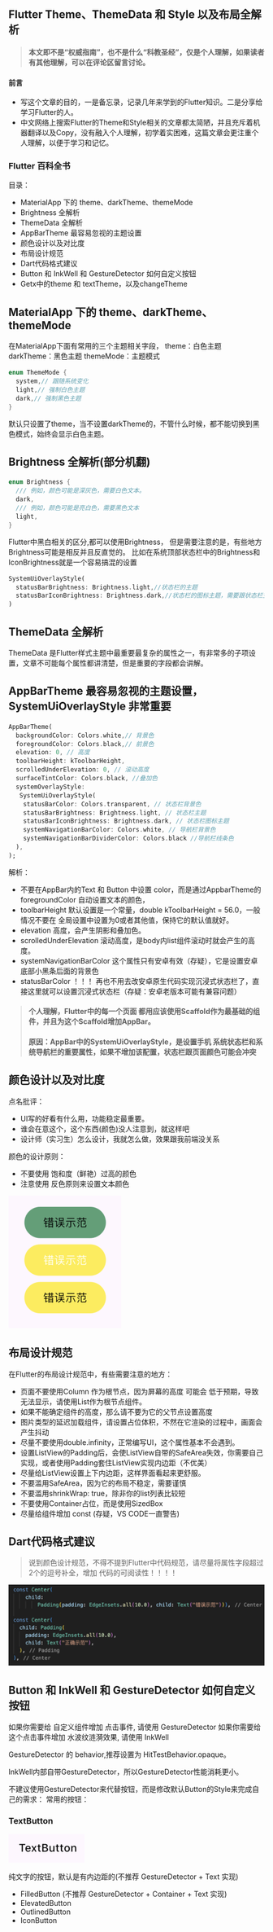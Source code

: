 ## Flutter Theme、ThemeData 和 Style 以及布局全解析

> ####  本文即不是“权威指南”，也不是什么“科教圣经”，仅是个人理解，如果读者有其他理解，可以在评论区留言讨论。

#### 前言

- 写这个文章的目的，一是备忘录，记录几年来学到的Flutter知识。二是分享给学习Flutter的人。
- 中文网络上搜索Flutter的Theme和Style相关的文章都太简陋，并且充斥着机器翻译以及Copy，没有融入个人理解，初学着实困难，这篇文章会更注重个人理解，以便于学习和记忆。


### Flutter 百科全书

目录：

* MaterialApp 下的 theme、darkTheme、themeMode
* Brightness 全解析
* ThemeData 全解析
* AppBarTheme 最容易忽视的主题设置
* 颜色设计以及对比度
* 布局设计规范
* Dart代码格式建议
* Button 和 InkWell 和 GestureDetector 如何自定义按钮
* Getx中的theme 和 textTheme，以及changeTheme


## MaterialApp 下的 theme、darkTheme、themeMode
在MaterialApp下面有常用的三个主题相关字段，
theme：白色主题
darkTheme：黑色主题
themeMode：主题模式
```DART
enum ThemeMode {
  system,// 跟随系统变化
  light,// 强制白色主题
  dark,// 强制黑色主题
}
```
默认只设置了theme，当不设置darkTheme的，不管什么时候，都不能切换到黑色模式，始终会显示白色主题。

## Brightness 全解析(部分机翻)
```DART
enum Brightness {
  /// 例如，颜色可能是深灰色，需要白色文本。
  dark,
  /// 例如，颜色可能是亮白色，需要黑色文本
  light,
}
```
Flutter中黑白相关的区分,都可以使用Brightness，
但是需要注意的是，有些地方Brightness可能是相反并且反直觉的。
比如在系统顶部状态栏中的Brightness和IconBrightness就是一个容易搞混的设置
```DART
SystemUiOverlayStyle(
  statusBarBrightness: Brightness.light,//状态栏的主题
  statusBarIconBrightness: Brightness.dark,//状态栏的图标主题，需要跟状态栏主题相反
)
```

## ThemeData 全解析
ThemeData 是Flutter样式主题中最重要最复杂的属性之一，有非常多的子项设置，文章不可能每个属性都讲清楚，但是重要的字段都会讲解。

## AppBarTheme 最容易忽视的主题设置， SystemUiOverlayStyle 非常重要
```DART
AppBarTheme(
  backgroundColor: Colors.white,// 背景色
  foregroundColor: Colors.black,// 前景色
  elevation: 0, // 高度
  toolbarHeight: kToolbarHeight,
  scrolledUnderElevation: 0, // 滚动高度
  surfaceTintColor: Colors.black, //叠加色
  systemOverlayStyle: 
   SystemUiOverlayStyle(
    statusBarColor: Colors.transparent, // 状态栏背景色
    statusBarBrightness: Brightness.light, // 状态栏主题
    statusBarIconBrightness: Brightness.dark, // 状态栏图标主题
    systemNavigationBarColor: Colors.white, // 导航栏背景色
    systemNavigationBarDividerColor: Colors.black //导航栏线条色
  ),
);
```
解析：
* 不要在AppBar内的Text 和 Button 中设置 color，而是通过AppbarTheme的foregroundColor 自动设置文本的颜色，
* toolbarHeight 默认设置是一个常量，double kToolbarHeight = 56.0，一般情况不要在 全局设置中设置为0或者其他值，保持它的默认值就好。
* elevation 高度，会产生阴影和叠加色。
* scrolledUnderElevation 滚动高度，是body内list组件滚动时就会产生的高度。
* systemNavigationBarColor 这个属性只有安卓有效（存疑），它是设置安卓底部小黑条后面的背景色
* statusBarColor ！！！ 再也不用去改安卓原生代码实现沉浸式状态栏了，直接这里就可以设置沉浸式状态栏（存疑：安卓老版本可能有兼容问题）
  
> #### 个人理解，Flutter中的每一个页面 都用应该使用Scaffold作为最基础的组件，并且为这个Scaffold增加AppBar。
> #### 原因：AppBar中的SystemUiOverlayStyle，是设置手机 系统状态栏和系统导航栏的重要属性，如果不增加该配置，状态栏跟页面颜色可能会冲突

## 颜色设计以及对比度
点名批评：
* UI写的好看有什么用，功能稳定最重要。
* 谁会在意这个，这个东西(颜色)没人注意到，就这样吧
* 设计师（实习生）怎么设计，我就怎么做，效果跟我前端没关系

颜色的设计原则：
* 不要使用 饱和度（鲜艳）过高的颜色
* 注意使用 反色原则来设置文本颜色
  
![Image text](docs/配色错误示范.png)

## 布局设计规范
在Flutter的布局设计规范中，有些需要注意的地方：
* 页面不要使用Column 作为根节点，因为屏幕的高度 可能会 低于预期，导致无法显示，请使用List作为根节点组件。
* 如果不能确定组件的高度，那么请不要为它的父节点设置高度
* 图片类型的延迟加载组件，请设置占位体积，不然在它渲染的过程中，画面会产生抖动
* 尽量不要使用double.infinity，正常编写UI，这个属性基本不会遇到。
* 设置ListView的Padding后，会使ListView自带的SafeArea失效，你需要自己实现，或者使用Padding套住ListView实现内边距（不优美）
* 尽量给ListView设置上下内边距，这样界面看起来更舒服。
* 不要滥用SafeArea，因为它的布局不稳定，需要谨慎
* 不要滥用shrinkWrap: true，除非你的list列表比较短
* 不要使用Container占位，而是使用SizedBox
* 尽量给组件增加 const (存疑，VS CODE一直警告)

## Dart代码格式建议
> 说到颜色设计规范，不得不提到Flutter中代码规范，请尽量将属性字段超过2个的逗号补全，增加 代码的可阅读性！！！！

![Image text](docs/代码格式错误示范.png)


## Button 和 InkWell 和 GestureDetector 如何自定义按钮
如果你需要给 自定义组件增加 点击事件, 请使用 GestureDetector
如果你需要给 这个点击事件增加 水波纹涟漪效果, 请使用 InkWell

GestureDetector 的 behavior,推荐设置为 HitTestBehavior.opaque。

InkWell内部自带GestureDetector，所以GestureDetector性能消耗更小。

不建议使用GestureDetector来代替按钮，而是修改默认Button的Style来完成自己的需求：
常用的按钮：
### TextButton
![Image text](docs/文字按钮.png)

纯文字的按钮，默认是有内边距的(不推荐 GestureDetector + Text 实现)
  
* FilledButton (不推荐 GestureDetector + Container + Text 实现)
* ElevatedButton
* OutlinedButton
* IconButton